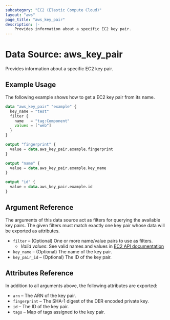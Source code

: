 ```yaml
---
subcategory: "EC2 (Elastic Compute Cloud)"
layout: "aws"
page_title: "aws_key_pair"
description: |-
    Provides information about a specific EC2 key pair.
---
```


[describe-key-pairs]: https://docs.cloud.croc.ru/en/api/ec2/key_pairs/DescribeKeyPairs.html

# Data Source: aws_key_pair

Provides information about a specific EC2 key pair.

## Example Usage

The following example shows how to get a EC2 key pair from its name.

```terraform
data "aws_key_pair" "example" {
  key_name = "test"
  filter {
    name   = "tag:Component"
    values = ["web"]
  }
}

output "fingerprint" {
  value = data.aws_key_pair.example.fingerprint
}

output "name" {
  value = data.aws_key_pair.example.key_name
}

output "id" {
  value = data.aws_key_pair.example.id
}
```

## Argument Reference

The arguments of this data source act as filters for querying the available key pairs.
The given filters must match exactly one key pair whose data will be exported as attributes.

* `filter` –  (Optional) One or more name/value pairs to use as filters.
    * _Valid values_: See valid names and values in [EC2 API documentation][describe-key-pairs]
* `key_name` – (Optional) The name of the key pair.
* `key_pair_id` – (Optional) The ID of the key pair.

## Attributes Reference

In addition to all arguments above, the following attributes are exported:

* `arn` – The ARN of the key pair.
* `fingerprint` – The SHA-1 digest of the DER encoded private key.
* `id` – The ID of the key pair.
* `tags` – Map of tags assigned to the key pair.
